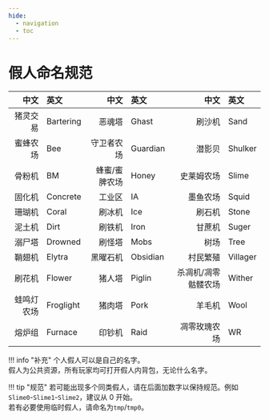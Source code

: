 ```yaml
---
hide:
  - navigation
  - toc
---
```

# 假人命名规范

|中文|英文|中文|英文|中文|英文|
|--:|:--|--:|:--|--:|:--|
|猪灵交易|Bartering|恶魂塔|Ghast|刷沙机|Sand|
|蜜蜂农场|Bee|守卫者农场|Guardian|潜影贝|Shulker|
|骨粉机|BM|蜂蜜/蜜脾农场|Honey|史莱姆农场|Slime|
|固化机|Concrete|工业区|IA|墨鱼农场|Squid|
|珊瑚机|Coral|刷冰机|Ice|刷石机|Stone|
|泥土机|Dirt|刷铁机|Iron|甘蔗机|Suger|
|溺尸塔|Drowned|刷怪塔|Mobs|树场|Tree|
|鞘翅机|Elytra|黑曜石机|Obsidian|村民繁殖|Villager|
|刷花机|Flower|猪人塔|Piglin|杀凋机/凋零骷髅农场|Wither|
|蛙鸣灯农场|Froglight|猪肉塔|Pork|羊毛机|Wool|
|熔炉组|Furnace|印钞机|Raid|凋零玫瑰农场|WR|

!!! info "补充"
    个人假人可以是自己的名字。  
    假人为公共资源，所有玩家均可打开假人内背包，无论什么名字。

!!! tip "规范"
    若可能出现多个同类假人，请在后面加数字以保持规范。例如`Slime0`-`Slime1`-`Slime2`，建议从 0 开始。  
    若有必要使用临时假人，请命名为`tmp`/`tmp0`。